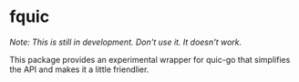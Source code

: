 fquic
====

*Note: This is still in development. Don't use it. It doesn't work.*

This package provides an experimental wrapper for quic-go that simplifies the API and makes it a little friendlier.
